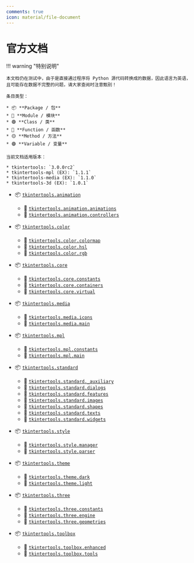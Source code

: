 ```yaml
---
comments: true
icon: material/file-document
---
```


# 官方文档

!!! warning "特别说明"

    本文档仍在测试中，由于是直接通过程序将 Python 源代码转换成的数据，因此语言为英语，且可能存在数据不完整的问题，请大家查阅时注意甄别！

    条目类型：

    * 📦 **Package / 包**
    * 📑 **Module / 模块**
    * 🟢 **Class / 类**
    * 🔵 **Function / 函数**
    * 🟡 **Method / 方法**
    * 🟣 **Variable / 变量**

    当前文档适用版本：

    * tkintertools: `3.0.0rc2`
    * tkintertools-mpl (EX): `1.1.1`
    * tkintertools-media (EX): `1.1.0`
    * tkintertools-3d (EX): `1.0.1`

* 📦 [`tkintertools.animation`](./animation/index.md)
    - 📑 [`tkintertools.animation.animations`](./animation/animations.md)
    - 📑 [`tkintertools.animation.controllers`](./animation/controllers.md)

* 📦 [`tkintertools.color`](./color/index.md)
    - 📑 [`tkintertools.color.colormap`](./color/colormap.md)
    - 📑 [`tkintertools.color.hsl`](./color/hsl.md)
    - 📑 [`tkintertools.color.rgb`](./color/rgb.md)

* 📦 [`tkintertools.core`](./core/index.md)
    - 📑 [`tkintertools.core.constants`](./core/constants.md)
    - 📑 [`tkintertools.core.containers`](./core/containers.md)
    - 📑 [`tkintertools.core.virtual`](./core/virtual.md)

* 📦 [`tkintertools.media`](./media/index.md)
    - 📑 [`tkintertools.media.icons`](./media/icons.md)
    - 📑 [`tkintertools.media.main`](./media/main.md)

* 📦 [`tkintertools.mpl`](./mpl/index.md)
    - 📑 [`tkintertools.mpl.constants`](./mpl/constants.md)
    - 📑 [`tkintertools.mpl.main`](./mpl/main.md)

* 📦 [`tkintertools.standard`](./standard/index.md)
    - 📑 [`tkintertools.standard._auxiliary`](./standard/_auxiliary.md)
    - 📑 [`tkintertools.standard.dialogs`](./standard/dialogs.md)
    - 📑 [`tkintertools.standard.features`](./standard/features.md)
    - 📑 [`tkintertools.standard.images`](./standard/images.md)
    - 📑 [`tkintertools.standard.shapes`](./standard/shapes.md)
    - 📑 [`tkintertools.standard.texts`](./standard/texts.md)
    - 📑 [`tkintertools.standard.widgets`](./standard/widgets.md)

* 📦 [`tkintertools.style`](./style/index.md)
    - 📑 [`tkintertools.style.manager`](./style/manager.md)
    - 📑 [`tkintertools.style.parser`](./style/parser.md)

* 📦 [`tkintertools.theme`](./theme/index.md)
    - 📑 [`tkintertools.theme.dark`](./theme/dark.md)
    - 📑 [`tkintertools.theme.light`](./theme/light.md)

* 📦 [`tkintertools.three`](./three/index.md)
    - 📑 [`tkintertools.three.constants`](./three/constants.md)
    - 📑 [`tkintertools.three.engine`](./three/engine.md)
    - 📑 [`tkintertools.three.geometries`](./three/geometries.md)

* 📦 [`tkintertools.toolbox`](./toolbox/index.md)
    - 📑 [`tkintertools.toolbox.enhanced`](./toolbox/enhanced.md)
    - 📑 [`tkintertools.toolbox.tools`](./toolbox/tools.md)
